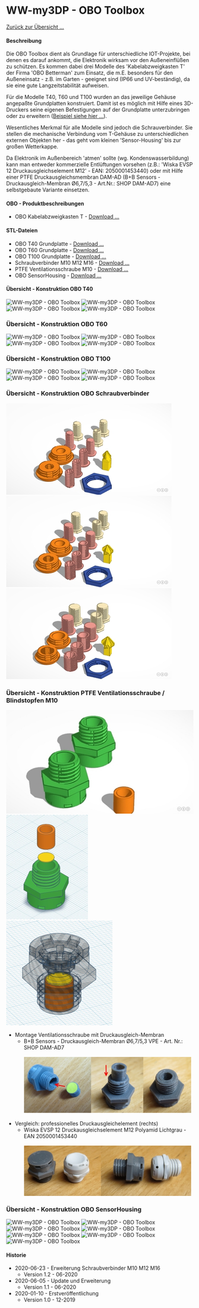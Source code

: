 # WW-my3DP - OBO Toolbox

[Zurück zur Übersicht ...](../README.md)

#### Beschreibung

Die OBO Toolbox dient als Grundlage für unterschiedliche IOT-Projekte, bei denen es darauf ankommt, die Elektronik wirksam vor den Außeneinflüßen zu schützen. Es kommen dabei drei Modelle des 'Kabelabzweigkasten T' der Firma 'OBO Betterman' zum Einsatz, die m.E. besonders für den Außeneinsatz - z.B. im Garten - geeignet sind (IP66 und UV-beständig), da sie eine gute Langzeitstabilität aufweisen.

Für die Modelle T40, T60 und T100 wurden an das jeweilige Gehäuse angepaßte Grundplatten konstruiert. Damit ist es möglich mit Hilfe eines 3D-Druckers seine eigenen Befestigungen auf der Grundplatte unterzubringen oder zu erweitern ([Beispiel siehe hier ...](https://github.com/wolwin/WW-my3DP/blob/master/3DP_OBO_T40_HB/README.md)).

Wesentliches Merkmal für alle Modelle sind jedoch die Schrauverbinder. Sie stellen die mechanische Verbindung vom T-Gehäuse zu unterschiedlichen externen Objekten her - das geht vom kleinen 'Sensor-Housing' bis zur großen Wetterkappe.

Da Elektronik im Außenbereich 'atmen' sollte (wg. Kondenswasserbildung) kann man entweder kommerzielle Entlüftungen vorsehen (z.B.: 'Wiska EVSP 12 Druckausgleichselement M12' - EAN: 2050001453440) oder mit Hilfe einer PTFE Druckausgleichsmembran DAM-AD (B+B Sensors - Druckausgleich-Membran Ø6,7/5,3 - Art.Nr.: SHOP DAM-AD7) eine selbstgebaute Variante einsetzen.

#### OBO - Produktbeschreibungen
- OBO Kabelabzweigkasten T - [Download ...](./bin/OBO_Kabelabzweigkasten_T.zip)

#### STL-Dateien
- OBO T40 Grundplatte - [Download ...](./bin/OBO_T40_20200103.zip)
- OBO T60 Grundplatte - [Download ...](./bin/OBO_T60_20200103.zip)
- OBO T100 Grundplatte - [Download ...](./bin/OBO_T100_20200103.zip)
- Schraubverbinder M10 M12 M16 - [Download ...](./bin/OBO_Screws_20200623.zip)
- PTFE Ventilationsschraube M10 - [Download ...](./bin/OBO_Screws_Ventilation_20200605.zip)
- OBO SensorHousing - [Download ...](./bin/OBO_SensorHousing_20200103.zip)

#### Übersicht - Konstruktion OBO T40
![WW-my3DP - OBO Toolbox](./img/OBO_T40/OBO_T40_x_1.jpg "OBO T40")
![WW-my3DP - OBO Toolbox](./img/OBO_T40/OBO_T40_x_2.jpg "OBO T40")
![WW-my3DP - OBO Toolbox](./img/OBO_T40/OBO_T40_x_3.jpg "OBO T40")
![WW-my3DP - OBO Toolbox](./img/OBO_T40/OBO_T40_x_4.jpg "OBO T40")

### Übersicht - Konstruktion OBO T60
![WW-my3DP - OBO Toolbox](./img/OBO_T60/OBO_T60_x_1.jpg "OBO T60")
![WW-my3DP - OBO Toolbox](./img/OBO_T60/OBO_T60_x_2.jpg "OBO T60")
![WW-my3DP - OBO Toolbox](./img/OBO_T60/OBO_T60_x_3.jpg "OBO T60")
![WW-my3DP - OBO Toolbox](./img/OBO_T60/OBO_T60_x_4.jpg "OBO T60")

### Übersicht - Konstruktion OBO T100
![WW-my3DP - OBO Toolbox](./img/OBO_T100/OBO_T100_x_1.jpg "OBO T100")
![WW-my3DP - OBO Toolbox](./img/OBO_T100/OBO_T100_x_2.jpg "OBO T100")
![WW-my3DP - OBO Toolbox](./img/OBO_T100/OBO_T100_x_3.jpg "OBO T100")
![WW-my3DP - OBO Toolbox](./img/OBO_T100/OBO_T100_x_4.jpg "OBO T100")

### Übersicht - Konstruktion OBO Schraubverbinder
![WW-my3DP - OBO Toolbox](./img/OBO_Screws/OBO_Screw_and_Nut_10.jpg "OBO Screws M10")
![WW-my3DP - OBO Toolbox](./img/OBO_Screws/OBO_Screw_and_Nut_12.jpg "OBO Screws M12")
![WW-my3DP - OBO Toolbox](./img/OBO_Screws/OBO_Screw_and_Nut_16.jpg "OBO Screws M16")

### Übersicht - Konstruktion PTFE Ventilationsschraube / Blindstopfen M10
![WW-my3DP - OBO Toolbox](./img/OBO_ScrewVentilation/ScrewVentilation_M10_01.jpg "ScrewVentilation M10")
![WW-my3DP - OBO Toolbox](./img/OBO_ScrewVentilation/ScrewVentilation_M10_02.jpg "ScrewVentilation M10")
![WW-my3DP - OBO Toolbox](./img/OBO_ScrewVentilation/ScrewVentilation_M10_03.jpg "ScrewVentilation M10")

  - Montage Ventilationsschraube mit Druckausgleich-Membran
    - B+B Sensors - Druckausgleich-Membran Ø6,7/5,3 VPE - Art. Nr.: SHOP DAM-AD7
  <br><br>
  ![WW-my3DP - OBO Toolbox](./img/OBO_ScrewVentilation/ScrewVentilation_M10_10.jpg "ScrewVentilation M10")
  <br><br>
  - Vergleich: professionelles Druckausgleichelement (rechts)
    - Wiska EVSP 12 Druckausgleichselement M12 Polyamid Lichtgrau - EAN 2050001453440
  <br><br>
  ![WW-my3DP - OBO Toolbox](./img/OBO_ScrewVentilation/ScrewVentilation_M10_11.jpg "ScrewVentilation M10")

### Übersicht - Konstruktion OBO SensorHousing
![WW-my3DP - OBO Toolbox](./img/OBO_SensorHousing/OBO_SensorHousing_S_Back.jpg "OBO SensorHousing Small")
![WW-my3DP - OBO Toolbox](./img/OBO_SensorHousing/OBO_SensorHousing_S_Top.jpg "OBO SensorHousing Small")
![WW-my3DP - OBO Toolbox](./img/OBO_SensorHousing/OBO_SensorHousing_M_Back.jpg "OBO SensorHousing Medium")
![WW-my3DP - OBO Toolbox](./img/OBO_SensorHousing/OBO_SensorHousing_M_Top.jpg "OBO SensorHousing Medium")
![WW-my3DP - OBO Toolbox](./img/OBO_SensorHousing/OBO_SensorHousing_G_Back.jpg "OBO SensorHousing Great")
![WW-my3DP - OBO Toolbox](./img/OBO_SensorHousing/OBO_SensorHousing_G_Top.jpg "OBO SensorHousing Great")
![WW-my3DP - OBO Toolbox](./img/OBO_SensorHousing/OBO_SensorHousing_X_Inside.jpg "OBO SensorHousing Inside")

#### Historie
- 2020-06-23 - Erweiterung Schraubverbinder M10 M12 M16
  - Version 1.2 - 06-2020
- 2020-06-05 - Update und Erweiterung
  - Version 1.1 - 06-2020
- 2020-01-10 - Erstveröffentlichung
  - Version 1.0 - 12-2019
